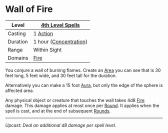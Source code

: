 # Wall of Fire

| Level    | [4th Level Spells](4th%20Level%20Spells.md)                      |
| -------- | ---------------------------------------------------------------- |
| Casting  | 1 [Action](../../../../Game%20Procedures/Core%20Procedures/Action.md)              |
| Duration | 1 hour ([Concentration](../../../Spellcasting/Concentration.md)) |
| Range    | Within Sight                                                     |
| Domains  | [Fire](../../Spell%20Domains/Fire.md)                         |

You conjure a wall of burning flames. Create an [Area](../../Areas%20of%20Effect/Area.md) you can see that is 30 feet long, 5 feet wide, and 30 feet tall for the duration.

Alternatively you can make a 15 foot [Aura](../../Areas%20of%20Effect/Aura.md), but only the edge of the sphere is affected area.

Any physical object or creature that touches the wall takes 4d8 [Fire](../../../../Game%20Procedures/Combat/Damage%20Types/Fire.md) damage. This damage applies at most once per [Round](../../../../Game%20Procedures/Core%20Procedures/Round.md). It applies when the spell is cast, and at the end of subsequent [Rounds](../../../../Game%20Procedures/Core%20Procedures/Round.md).

---
*Upcast: Deal an additional d8 damage per spell level.*
